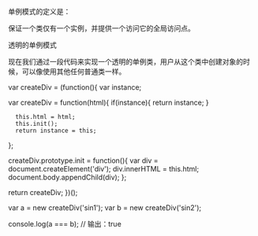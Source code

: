 单例模式的定义是：

保证一个类仅有一个实例，并提供一个访问它的全局访问点。

透明的单例模式

现在我们通过一段代码来实现一个透明的单例类，用户从这个类中创建对象的时候，可以像使用其他任何普通类一样。

var createDiv = (function(){
  var instance;

  var createDiv = function(html){
      if(instance){
        return instance;
      }

      this.html = html;
      this.init();
      return instance = this;
  };

  createDiv.prototype.init = function(){
      var div = document.createElement('div');
      div.innerHTML = this.html;
      document.body.appendChild(div);
  };

  return createDiv;
})();

var a = new createDiv('sin1');
var b = new createDiv('sin2');

console.log(a === b);  // 输出：true